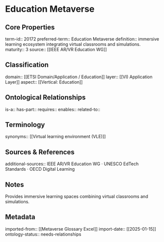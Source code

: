 # Education Metaverse

## Core Properties
term-id:: 20172
preferred-term:: Education Metaverse
definition:: immersive learning ecosystem integrating virtual classrooms and simulations.
maturity:: 3
source:: [[IEEE AR/VR Education WG]]

## Classification
domain:: [[ETSI Domain/Application / Education]]
layer:: [[VI) Application Layer]]
aspect:: [[Vertical: Education]]

## Ontological Relationships
is-a:: 
has-part:: 
requires:: 
enables:: 
related-to:: 

## Terminology
synonyms:: [[Virtual learning environment (VLE)]]

## Sources & References
additional-sources:: IEEE AR/VR Education WG · UNESCO EdTech Standards · OECD Digital Learning

## Notes
Provides immersive learning spaces combining virtual classrooms and simulations.

## Metadata
imported-from:: [[Metaverse Glossary Excel]]
import-date:: [[2025-01-15]]
ontology-status:: needs-relationships